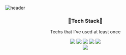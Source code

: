 ![header](https://capsule-render.vercel.app/api?type=wave&color=auto&height=300&section=header&text=donwhi%20Na&fontSize=90&fontAlignY=35)

<h3 align="center">💎Tech Stack💎</h3>
<p align="center">Techs that I've used at least once</p>
<p align="center">
<img src="https://img.shields.io/badge/Python-3776AB??style=for-the-badge&logo=Python&logoColor=white"/>
<img src="https://img.shields.io/badge/Django-092E20??style=for-the-badge&logo=Django&logoColor=white"/>
<img src="https://img.shields.io/badge/PostgreSQL-4169E1??style=for-the-badge&logo=PostgreSQL&logoColor=white"/>
<img src="https://img.shields.io/badge/aws-232F3E??style=for-the-badge&logo=Amazone_AWS&logoColor=white"/>
<img src="https://img.shields.io/badge/NGINX-009639??style=for-the-badge&logo=NGINX&logoColor=white"/>
</br>

<img src="https://img.shields.io/badge/SQLite-003B57??style=for-the-badge&logo=SQLite&logoColor=white"/>
</p>
<!--
**donhwi94/donhwi94** is a ✨ _special_ ✨ repository because its `README.md` (this file) appears on your GitHub profile.

Here are some ideas to get you started:

- 🔭 I’m currently working on ...
- 🌱 I’m currently learning ...
- 👯 I’m looking to collaborate on ...
- 🤔 I’m looking for help with ...
- 💬 Ask me about ...
- 📫 How to reach me: ...
- 😄 Pronouns: ...
- ⚡ Fun fact: ...
-->
